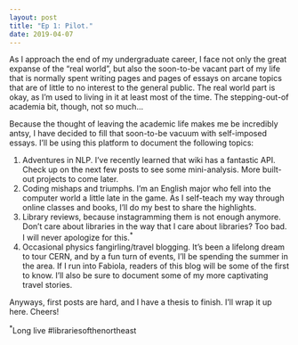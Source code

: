 ```yaml
---
layout: post
title: "Ep 1: Pilot."
date: 2019-04-07
---
```


As I approach the end of my undergraduate career, I face not only the great expanse of the “real world”, but also the soon-to-be vacant part of my life that is normally spent writing pages and pages of essays on arcane topics that are of little to no interest to the general public. The real world part is okay, as I’m used to living in it at least most of the time. The stepping-out-of academia bit, though, not so much... 

Because the thought of leaving the academic life makes me be incredibly antsy, I have decided to fill that soon-to-be vacuum with self-imposed essays. I’ll be using this platform to document the following topics:

1.	Adventures in NLP. I’ve recently learned that wiki has a fantastic API. Check up on the next few posts to see some mini-analysis. More built-out projects to come later.
2.	Coding mishaps and triumphs. I’m an English major who fell into the computer world a little late in the game. As I self-teach my way through online classes and books, I’ll do my best to share the highlights.
3.	Library reviews, because instagramming them is not enough anymore. Don’t care about libraries in the way that I care about libraries? Too bad. I will never apologize for this.<sup>*</sup> 
4.	Occasional physics fangirling/travel blogging. It’s been a lifelong dream to tour CERN, and by a fun turn of events, I’ll be spending the summer in the area. If I run into Fabiola, readers of this blog will be some of the first to know. I’ll also be sure to document some of my more captivating travel stories. 

Anyways, first posts are hard, and I have a thesis to finish. I’ll wrap it up here. Cheers! 

<sup>*</sup>Long live #librariesofthenortheast

